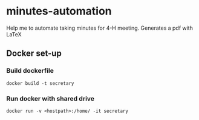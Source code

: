 # minutes-automation
Help me to automate taking minutes for 4-H meeting. Generates a pdf with LaTeX
## Docker set-up
### Build dockerfile
```docker build -t secretary```
### Run docker with shared drive
```docker run -v <hostpath>:/home/ -it secretary```
